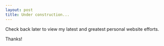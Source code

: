 ```yaml
---
layout: post
title: Under construction...
---
```

Check back later to view my latest and greatest personal website efforts.

Thanks!
